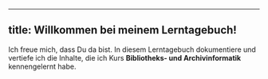 -----
title: Willkommen bei meinem Lerntagebuch!
-----

Ich freue mich, dass Du da bist. In diesem Lerntagebuch dokumentiere und vertiefe ich die Inhalte, die ich Kurs **Bibliotheks- und Archivinformatik** kennengelernt habe. 
